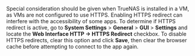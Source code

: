 &NewLine;

Special consideration should be given when TrueNAS is installed in a VM, as VMs are not configured to use HTTPS. Enabling HTTPS redirect can interfere with the accessibility of some apps. To determine if HTTPS redirect is active, go to **System Settings** > **General** > **GUI** > **Settings** and locate the **Web Interface HTTP -> HTTPS Redirect** checkbox. To disable HTTPS redirects, clear this option and click **Save**, then clear the browser cache before attempting to connect to the app again.

